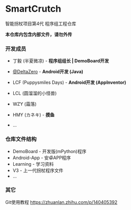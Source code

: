 # SmartCrutch

智能拐杖项目第4代 程序组工程仓库  

**本仓库内包含内部文件，请勿外传**



### 开发成员

- 丁毅 (半夏微凉) - **程序组组长 | DemoBoard开发**

- [@DeltaZero](https://github.com/233a344a455) - **Android开发 (Java)**
- LCF (Puppysmiles Days) - **Android开发 (AppInventor)**
- LCL (圆溜溜的小怪兽)
- WZY (霜落)
- HMY (カネキ) - **~~摸鱼~~**
- ...



### 仓库文件结构

- DemoBoard - 开发版(mPython)程序
- Android-App - 安卓APP程序
- Learning - 学习资料
- V3 - 上一代拐杖程序文件
- ...



### 其它

Git使用教程 https://zhuanlan.zhihu.com/p/140405392

